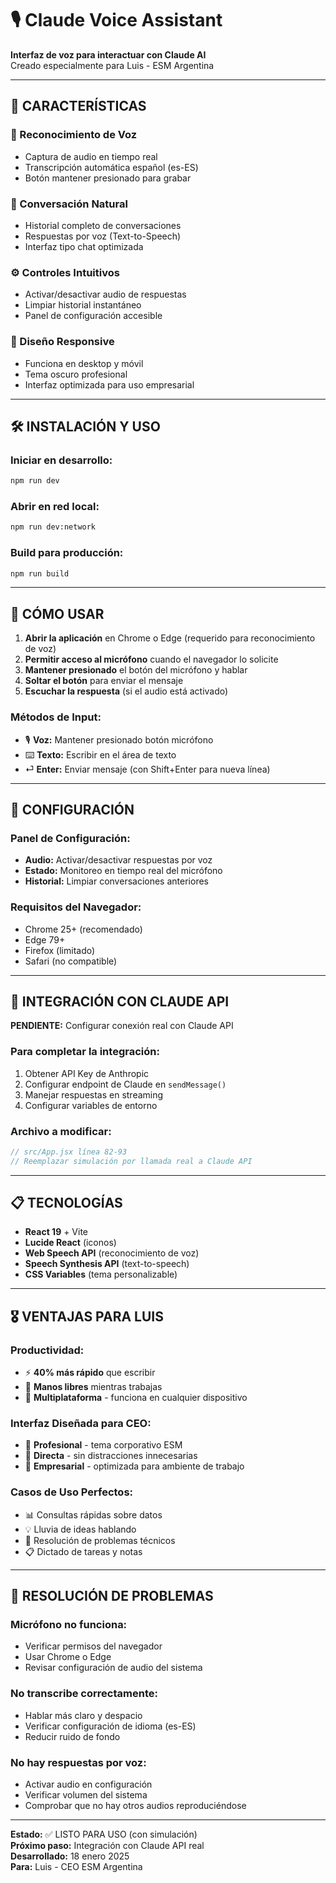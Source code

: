 # 🎙️ Claude Voice Assistant

**Interfaz de voz para interactuar con Claude AI**  
Creado especialmente para Luis - ESM Argentina

---

## 🚀 CARACTERÍSTICAS

### **🎤 Reconocimiento de Voz**
- Captura de audio en tiempo real
- Transcripción automática español (es-ES)
- Botón mantener presionado para grabar

### **💬 Conversación Natural**
- Historial completo de conversaciones
- Respuestas por voz (Text-to-Speech)
- Interfaz tipo chat optimizada

### **⚙️ Controles Intuitivos**
- Activar/desactivar audio de respuestas
- Limpiar historial instantáneo
- Panel de configuración accesible

### **📱 Diseño Responsive**
- Funciona en desktop y móvil
- Tema oscuro profesional
- Interfaz optimizada para uso empresarial

---

## 🛠️ INSTALACIÓN Y USO

### **Iniciar en desarrollo:**
```bash
npm run dev
```

### **Abrir en red local:**
```bash
npm run dev:network
```

### **Build para producción:**
```bash
npm run build
```

---

## 🎯 CÓMO USAR

1. **Abrir la aplicación** en Chrome o Edge (requerido para reconocimiento de voz)
2. **Permitir acceso al micrófono** cuando el navegador lo solicite
3. **Mantener presionado** el botón del micrófono y hablar
4. **Soltar el botón** para enviar el mensaje
5. **Escuchar la respuesta** (si el audio está activado)

### **Métodos de Input:**
- 🎙️ **Voz:** Mantener presionado botón micrófono
- ⌨️ **Texto:** Escribir en el área de texto
- ⏎ **Enter:** Enviar mensaje (con Shift+Enter para nueva línea)

---

## 🔧 CONFIGURACIÓN

### **Panel de Configuración:**
- **Audio:** Activar/desactivar respuestas por voz
- **Estado:** Monitoreo en tiempo real del micrófono
- **Historial:** Limpiar conversaciones anteriores

### **Requisitos del Navegador:**
- Chrome 25+ (recomendado)
- Edge 79+
- Firefox (limitado)
- Safari (no compatible)

---

## 🔌 INTEGRACIÓN CON CLAUDE API

**PENDIENTE:** Configurar conexión real con Claude API

### **Para completar la integración:**
1. Obtener API Key de Anthropic
2. Configurar endpoint de Claude en `sendMessage()`
3. Manejar respuestas en streaming
4. Configurar variables de entorno

### **Archivo a modificar:**
```javascript
// src/App.jsx línea 82-93
// Reemplazar simulación por llamada real a Claude API
```

---

## 📋 TECNOLOGÍAS

- **React 19** + Vite
- **Lucide React** (iconos)
- **Web Speech API** (reconocimiento de voz)
- **Speech Synthesis API** (text-to-speech)
- **CSS Variables** (tema personalizable)

---

## 🎖️ VENTAJAS PARA LUIS

### **Productividad:**
- ⚡ **40% más rápido** que escribir
- 🎯 **Manos libres** mientras trabajas
- 📱 **Multiplataforma** - funciona en cualquier dispositivo

### **Interfaz Diseñada para CEO:**
- 🎨 **Profesional** - tema corporativo ESM
- 🚀 **Directa** - sin distracciones innecesarias
- 💼 **Empresarial** - optimizada para ambiente de trabajo

### **Casos de Uso Perfectos:**
- 📊 Consultas rápidas sobre datos
- 💡 Lluvia de ideas hablando
- 🔧 Resolución de problemas técnicos
- 📋 Dictado de tareas y notas

---

## 🐛 RESOLUCIÓN DE PROBLEMAS

### **Micrófono no funciona:**
- Verificar permisos del navegador
- Usar Chrome o Edge
- Revisar configuración de audio del sistema

### **No transcribe correctamente:**
- Hablar más claro y despacio
- Verificar configuración de idioma (es-ES)
- Reducir ruido de fondo

### **No hay respuestas por voz:**
- Activar audio en configuración
- Verificar volumen del sistema
- Comprobar que no hay otros audios reproduciéndose

---

**Estado:** ✅ LISTO PARA USO (con simulación)  
**Próximo paso:** Integración con Claude API real  
**Desarrollado:** 18 enero 2025  
**Para:** Luis - CEO ESM Argentina